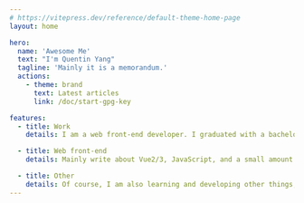 ```yaml
---
# https://vitepress.dev/reference/default-theme-home-page
layout: home

hero:
  name: 'Awesome Me'
  text: "I'm Quentin Yang"
  tagline: 'Mainly it is a memorandum.'
  actions:
    - theme: brand
      text: Latest articles
      link: /doc/start-gpg-key

features:
  - title: Work
    details: I am a web front-end developer. I graduated with a bachelor's degree in 2020 and have been working in this field since then. I mainly write Vue, but I also know a bit of React and continue to learn both. Currently, I am located in Chengdu, Sichuan Province. But I feel that work should not be limited to physical space.

  - title: Web front-end
    details: Mainly write about Vue2/3, JavaScript, and a small amount of React. Currently trying to learn and use TypeScript.

  - title: Other
    details: Of course, I am also learning and developing other things, such as English, TypeScript, Python, Go, Swift etc.
---
```

